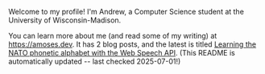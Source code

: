 Welcome to my profile! I'm Andrew, a Computer Science student at the University of Wisconsin-Madison.

You can learn more about me (and read some of my writing) at https://amoses.dev. It has 2 blog posts, and the latest is titled [Learning the NATO phonetic alphabet with the Web Speech API](https://www.amoses.dev/blog/nato-alphabet/). (This README is automatically updated -- last checked 2025-07-01!)